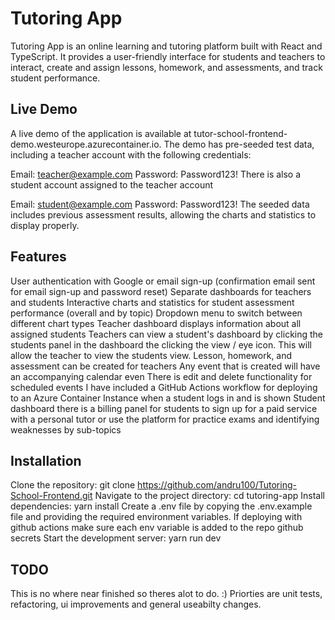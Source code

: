 # Tutoring App

Tutoring App is an online learning and tutoring platform built with React and TypeScript. It provides a user-friendly interface for students and teachers to interact, create and assign lessons, homework, and assessments, and track student performance.

## Live Demo
A live demo of the application is available at tutor-school-frontend-demo.westeurope.azurecontainer.io. The demo has pre-seeded test data, including a teacher account with the following credentials:

Email: teacher@example.com
Password: Password123!
There is also a student account assigned to the teacher account

Email: student@example.com
Password: Password123!
The seeded data includes previous assessment results, allowing the charts and statistics to display properly.

## Features
User authentication with Google or email sign-up (confirmation email sent for email sign-up and password reset)
Separate dashboards for teachers and students
Interactive charts and statistics for student assessment performance (overall and by topic)
Dropdown menu to switch between different chart types
Teacher dashboard displays information about all assigned students
Teachers can view a student's dashboard by clicking the students panel in the dashboard the clicking the view / eye icon. This will allow the teacher to view the students view.
Lesson, homework, and assessment can be created for teachers
Any event that is created will have an accompanying calendar even
There is edit and delete functionality for scheduled events
I have included a GitHub Actions workflow for deploying to an Azure Container Instance
when a student logs in and is shown Student dashboard there is a billing panel for students to sign up for a paid service with a personal tutor or use the platform for practice exams and identifying weaknesses by sub-topics

## Installation
Clone the repository: git clone https://github.com/andru100/Tutoring-School-Frontend.git
Navigate to the project directory: cd tutoring-app
Install dependencies: yarn install
Create a .env file by copying the .env.example file and providing the required environment variables. If deploying with github actions make sure each env variable is added to the repo github secrets
Start the development server: yarn run dev

## TODO

This is no where near finished so theres alot to do. :)
Priorties are unit tests, refactoring, ui improvements and general useabilty changes.

